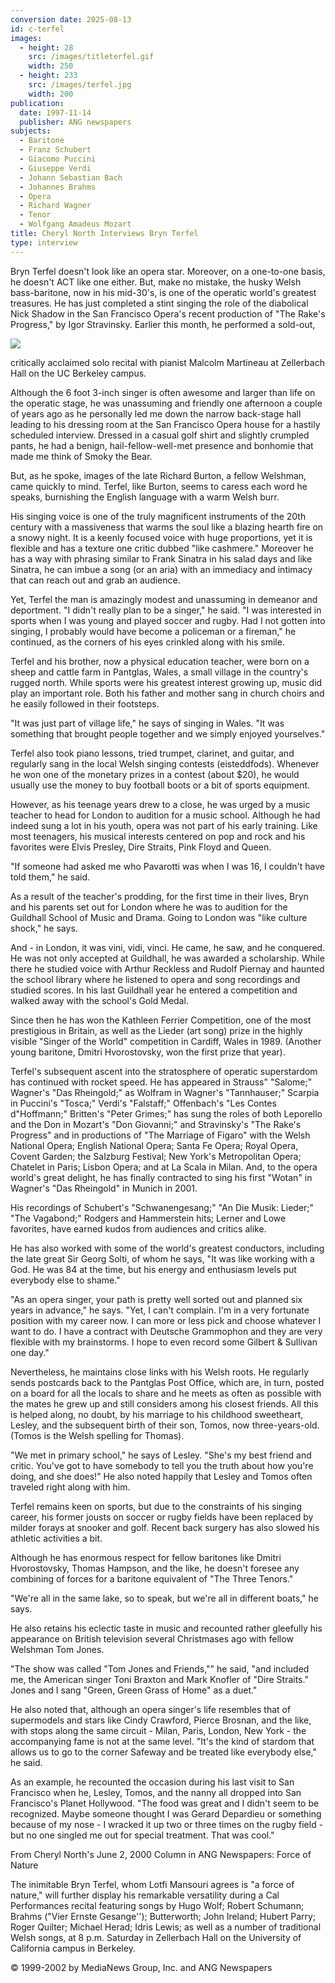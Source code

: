 ```yaml
---
conversion date: 2025-08-13
id: c-terfel
images:
  - height: 28
    src: /images/titleterfel.gif
    width: 250
  - height: 233
    src: /images/terfel.jpg
    width: 200
publication:
  date: 1997-11-14
  publisher: ANG newspapers
subjects:
  - Baritone
  - Franz Schubert
  - Giacomo Puccini
  - Giuseppe Verdi
  - Johann Sebastian Bach
  - Johannes Brahms
  - Opera
  - Richard Wagner
  - Tenor
  - Wolfgang Amadeus Mozart
title: Cheryl North Interviews Bryn Terfel
type: interview
---
```


Bryn Terfel doesn't look like an opera star. Moreover, on a one-to-one basis,
he doesn't ACT like one either. But, make no mistake, the husky Welsh
bass-baritone, now in his mid-30's, is one of the operatic world's greatest
treasures. He has just completed a stint singing the role of the diabolical
Nick Shadow in the San Francisco Opera's recent production of "The Rake's
Progress," by Igor Stravinsky. Earlier this month, he performed a sold-out,

![](/images/terfel.jpg)

critically acclaimed solo recital with pianist Malcolm Martineau at Zellerbach
Hall on the UC Berkeley campus.

Although the 6 foot 3-inch singer is often awesome and larger than life on the
operatic stage, he was unassuming and friendly one afternoon a couple of years
ago as he personally led me down the narrow back-stage hall leading to his
dressing room at the San Francisco Opera house for a hastily scheduled
interview. Dressed in a casual golf shirt and slightly crumpled pants, he had
a benign, hail-fellow-well-met presence and bonhomie that made me think of
Smoky the Bear.

But, as he spoke, images of the late Richard Burton, a fellow Welshman, came
quickly to mind. Terfel, like Burton, seems to caress each word he speaks,
burnishing the English language with a warm Welsh burr.

His singing voice is one of the truly magnificent instruments of the 20th
century with a massiveness that warms the soul like a blazing hearth fire on a
snowy night. It is a keenly focused voice with huge proportions, yet it is
flexible and has a texture one critic dubbed "like cashmere." Moreover he has
a way with phrasing similar to Frank Sinatra in his salad days and like
Sinatra, he can imbue a song (or an aria) with an immediacy and intimacy that
can reach out and grab an audience.

Yet, Terfel the man is amazingly modest and unassuming in demeanor and
deportment.
"I didn't really plan to be a singer," he said. "I was interested in sports
when I was young and played soccer and rugby. Had I not gotten into singing, I
probably would have become a policeman or a fireman," he continued, as the
corners of his eyes crinkled along with his smile.

Terfel and his brother, now a physical education teacher, were born on a sheep
and cattle farm in Pantglas, Wales, a small village in the country's rugged
north. While sports were his greatest interest growing up, music did play an
important role. Both his father and mother sang in church choirs and he easily
followed in their footsteps.

"It was just part of village life," he says of singing in Wales. "It was
something that brought people together and we simply enjoyed yourselves."

Terfel also took piano lessons, tried trumpet, clarinet, and guitar, and
regularly sang in the local Welsh singing contests (eisteddfods). Whenever he
won one of the monetary prizes in a contest (about $20), he would usually use
the money to buy football boots or a bit of sports equipment.

However, as his teenage years drew to a close, he was urged by a music teacher
to head for London to audition for a music school. Although he had indeed sung
a lot in his youth, opera was not part of his early training. Like most
teenagers, his musical interests centered on pop and rock and his favorites
were Elvis Presley, Dire Straits, Pink Floyd and Queen.

"If someone had asked me who Pavarotti was when I was 16, I couldn't have told
them," he said.

As a result of the teacher's prodding, for the first time in their lives, Bryn
and his parents set out for London where he was to audition for the Guildhall
School of Music and Drama. Going to London was "like culture shock," he says.

And - in London, it was vini, vidi, vinci. He came, he saw, and he conquered.
He was not only accepted at Guildhall, he was awarded a scholarship. While
there he studied voice with Arthur Reckless and Rudolf Piernay and haunted the
school library where he listened to opera and song recordings and studied
scores. In his last Guildhall year he entered a competition and walked away
with the school's Gold Medal.

Since then he has won the Kathleen Ferrier Competition, one of the most
prestigious in Britain, as well as the Lieder (art song) prize in the highly
visible "Singer of the World" competition in Cardiff, Wales in 1989. (Another
young baritone, Dmitri Hvorostovsky, won the first prize that year).

Terfel's subsequent ascent into the stratosphere of operatic superstardom has
continued with rocket speed. He has appeared in Strauss" "Salome;" Wagner's
"Das Rheingold;" as Wolfram in Wagner's "Tannhauser;" Scarpia in Puccini's
"Tosca;" Verdi's "Falstaff;" Offenbach's "Les Contes d"Hoffmann;" Britten's
"Peter Grimes;" has sung the roles of both Leporello and the Don in Mozart's
"Don Giovanni;" and Stravinsky's "The Rake's Progress" and in productions of
"The Marriage of Figaro" with the Welsh National Opera; English National
Opera; Santa Fe Opera; Royal Opera, Covent Garden; the Salzburg Festival; New
York's Metropolitan Opera; Chatelet in Paris; Lisbon Opera; and at La Scala in
Milan. And, to the opera world's great delight, he has finally contracted to
sing his first "Wotan" in Wagner's "Das Rheingold" in Munich in 2001.

His recordings of Schubert's "Schwanengesang;" "An Die Musik: Lieder;" "The
Vagabond;" Rodgers and Hammerstein hits; Lerner and Lowe favorites, have
earned kudos from audiences and critics alike.

He has also worked with some of the world's greatest conductors, including the
late great Sir Georg Solti, of whom he says, "It was like working with a God.
He was 84 at the time, but his energy and enthusiasm levels put everybody else
to shame."

"As an opera singer, your path is pretty well sorted out and planned six years
in advance," he says. "Yet, I can't complain. I'm in a very fortunate position
with my career now. I can more or less pick and choose whatever I want to do.
I have a contract with Deutsche Grammophon and they are very flexible with my
brainstorms. I hope to even record some Gilbert & Sullivan one day."

Nevertheless, he maintains close links with his Welsh roots. He regularly
sends postcards back to the Pantglas Post Office, which are, in turn, posted
on a board for all the locals to share and he meets as often as possible with
the mates he grew up and still considers among his closest friends. All this
is helped along, no doubt, by his marriage to his childhood sweetheart,
Lesley, and the subsequent birth of their son, Tomos, now three-years-old.
(Tomos is the Welsh spelling for Thomas).

"We met in primary school," he says of Lesley. "She's my best friend and
critic. You've got to have somebody to tell you the truth about how you're
doing, and she does!" He also noted happily that Lesley and Tomos often
traveled right along with him.

Terfel remains keen on sports, but due to the constraints of his singing
career, his former jousts on soccer or rugby fields have been replaced by
milder forays at snooker and golf. Recent back surgery has also slowed his
athletic activities a bit.

Although he has enormous respect for fellow baritones like Dmitri
Hvorostovsky, Thomas Hampson, and the like, he doesn't foresee any combining
of forces for a baritone equivalent of "The Three Tenors."

"We're all in the same lake, so to speak, but we're all in different boats,"
he says.

He also retains his eclectic taste in music and recounted rather gleefully his
appearance on British television several Christmases ago with fellow Welshman
Tom Jones.

"The show was called "Tom Jones and Friends,"" he said, "and included me, the
American singer Toni Braxton and Mark Knofler of "Dire Straits." Jones and I
sang "Green, Green Grass of Home" as a duet."

He also noted that, although an opera singer's life resembles that of
supermodels and stars like Cindy Crawford, Pierce Brosnan, and the like, with
stops along the same circuit - Milan, Paris, London, New York - the
accompanying fame is not at the same level. "It's the kind of stardom that
allows us to go to the corner Safeway and be treated like everybody else," he
said.

As an example, he recounted the occasion during his last visit to San
Francisco when he, Lesley, Tomos, and the nanny all dropped into San
Francisco's Planet Hollywood. "The food was great and I didn't seem to be
recognized. Maybe someone thought I was Gerard Depardieu or something because
of my nose - I wracked it up two or three times on the rugby field - but no
one singled me out for special treatment. That was cool."

From Cheryl North's June 2, 2000 Column in ANG Newspapers: Force of Nature

The inimitable Bryn Terfel, whom Lotfi Mansouri agrees is "a force of nature,"
will further display his remarkable versatility during a Cal Performances
recital featuring songs by Hugo Wolf; Robert Schumann; Brahms ("Vier Ernste
Gesange''); Butterworth; John Ireland; Hubert Parry; Roger Quilter; Michael
Herad; Idris Lewis; as well as a number of traditional Welsh songs, at 8 p.m.
Saturday in Zellerbach Hall on the University of California campus in
Berkeley.

© 1999-2002 by MediaNews Group, Inc. and ANG Newspapers
